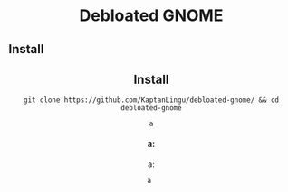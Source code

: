 <div align="center">
  <h1 align="center">Debloated GNOME</h1>
  <p align="center"></p>
</div>

## Install
<div align="center">
<div>

## Install
```
git clone https://github.com/KaptanLingu/debloated-gnome/ && cd debloated-gnome
```
```
a
```
#### a:
a:
```
a 
```
<div align="center">
<div>
